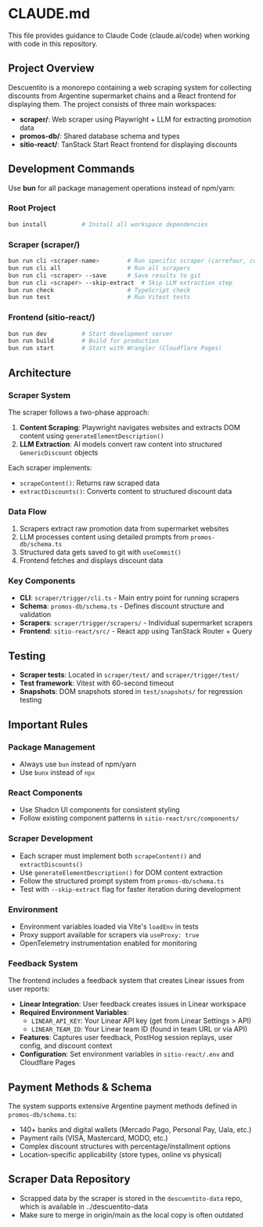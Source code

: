 # CLAUDE.md

This file provides guidance to Claude Code (claude.ai/code) when working with code in this repository.

## Project Overview

Descuentito is a monorepo containing a web scraping system for collecting discounts from Argentine supermarket chains and a React frontend for displaying them. The project consists of three main workspaces:

- **scraper/**: Web scraper using Playwright + LLM for extracting promotion data
- **promos-db/**: Shared database schema and types
- **sitio-react/**: TanStack Start React frontend for displaying discounts

## Development Commands

Use **bun** for all package management operations instead of npm/yarn:

### Root Project
```bash
bun install          # Install all workspace dependencies
```

### Scraper (scraper/)
```bash
bun run cli <scraper-name>        # Run specific scraper (carrefour, coto, dia, jumbo, changomas, makro)
bun run cli all                   # Run all scrapers
bun run cli <scraper> --save      # Save results to git
bun run cli <scraper> --skip-extract  # Skip LLM extraction step
bun run check                     # TypeScript check
bun run test                      # Run Vitest tests
```

### Frontend (sitio-react/)
```bash
bun run dev          # Start development server
bun run build        # Build for production
bun run start        # Start with Wrangler (Cloudflare Pages)
```

## Architecture

### Scraper System
The scraper follows a two-phase approach:
1. **Content Scraping**: Playwright navigates websites and extracts DOM content using `generateElementDescription()`
2. **LLM Extraction**: AI models convert raw content into structured `GenericDiscount` objects

Each scraper implements:
- `scrapeContent()`: Returns raw scraped data
- `extractDiscounts()`: Converts content to structured discount data

### Data Flow
1. Scrapers extract raw promotion data from supermarket websites
2. LLM processes content using detailed prompts from `promos-db/schema.ts`
3. Structured data gets saved to git with `useCommit()`
4. Frontend fetches and displays discount data

### Key Components
- **CLI**: `scraper/trigger/cli.ts` - Main entry point for running scrapers
- **Schema**: `promos-db/schema.ts` - Defines discount structure and validation
- **Scrapers**: `scraper/trigger/scrapers/` - Individual supermarket scrapers
- **Frontend**: `sitio-react/src/` - React app using TanStack Router + Query

## Testing

- **Scraper tests**: Located in `scraper/test/` and `scraper/trigger/test/`
- **Test framework**: Vitest with 60-second timeout
- **Snapshots**: DOM snapshots stored in `test/snapshots/` for regression testing

## Important Rules

### Package Management
- Always use `bun` instead of npm/yarn
- Use `bunx` instead of `npx`

### React Components  
- Use Shadcn UI components for consistent styling
- Follow existing component patterns in `sitio-react/src/components/`

### Scraper Development
- Each scraper must implement both `scrapeContent()` and `extractDiscounts()`
- Use `generateElementDescription()` for DOM content extraction
- Follow the structured prompt system from `promos-db/schema.ts`
- Test with `--skip-extract` flag for faster iteration during development

### Environment
- Environment variables loaded via Vite's `loadEnv` in tests
- Proxy support available for scrapers via `useProxy: true`
- OpenTelemetry instrumentation enabled for monitoring

### Feedback System
The frontend includes a feedback system that creates Linear issues from user reports:
- **Linear Integration**: User feedback creates issues in Linear workspace
- **Required Environment Variables**:
  - `LINEAR_API_KEY`: Your Linear API key (get from Linear Settings > API)
  - `LINEAR_TEAM_ID`: Your Linear team ID (found in team URL or via API)
- **Features**: Captures user feedback, PostHog session replays, user config, and discount context
- **Configuration**: Set environment variables in `sitio-react/.env` and Cloudflare Pages

## Payment Methods & Schema

The system supports extensive Argentine payment methods defined in `promos-db/schema.ts`:
- 140+ banks and digital wallets (Mercado Pago, Personal Pay, Uala, etc.)
- Payment rails (VISA, Mastercard, MODO, etc.)
- Complex discount structures with percentage/installment options
- Location-specific applicability (store types, online vs physical)

## Scraper Data Repository

- Scrapped data by the scraper is stored in the `descuentito-data` repo, which is available in ../descuentito-data
- Make sure to merge in origin/main as the local copy is often outdated